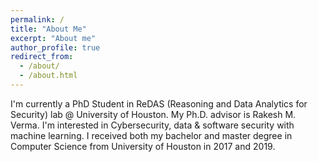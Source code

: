 ```yaml
---
permalink: /
title: "About Me"
excerpt: "About me"
author_profile: true
redirect_from: 
  - /about/
  - /about.html
---
```


I'm currently a PhD Student in ReDAS (Reasoning and Data Analytics for Security) lab @ University of Houston. My Ph.D. advisor is Rakesh M. Verma. I'm interested in Cybersecurity,  data & software security with machine learning. I received both my bachelor and master degree in Computer Science from University of Houston in 2017 and 2019.


